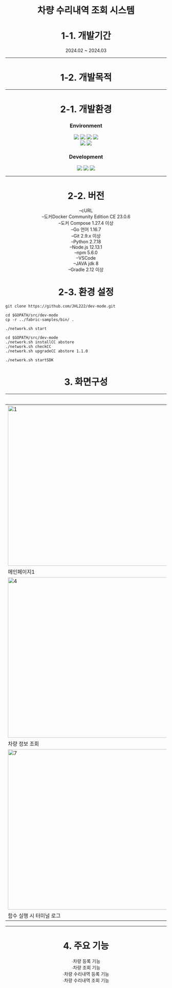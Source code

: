 <div align="center">
   
# 차량 수리내역 조회 시스템

# 1-1. 개발기간

2024.02 ~ 2024.03

***

# 1-2. 개발목적


   
***

# 2-1. 개발환경

### Environment

<img src="https://img.shields.io/badge/Visual&nbsp;Studio&nbsp;Code-007ACC?style=flat-square&logo=VisualStudioCode&logoColor=white"/>
<img src="https://img.shields.io/badge/Git-F05032?style=flat-square&logo=Git&logoColor=white"/>
<img src="https://img.shields.io/badge/GitHub-181717?style=flat-square&logo=GitHub&logoColor=white"/>
<img src="https://img.shields.io/badge/Linux-FCC624?style=flat-square&logo=Linux&logoColor=white"/><br/>
<img src="https://img.shields.io/badge/Docker-2496ED?style=flat-square&logo=Docker&logoColor=white"/>
<img src="https://img.shields.io/badge/NodeJS-339933?style=flat-square&logo=NodeJS&logoColor=white"/>

### Development

<img src="https://img.shields.io/badge/Express-000000?style=flat-square&logo=Express&logoColor=white"/>
<img src="https://img.shields.io/badge/Angular-0F0F11?style=flat-square&logo=Angular&logoColor=white"/>
<img src="https://img.shields.io/badge/Go-00ADD8?style=flat-square&logo=Go&logoColor=white"/>

***

# 2-2. 버전

–cURL <br/>
–도커Docker Community Edition CE 23.0.6 <br/>
–도커 Compose 1.27.4 이상 <br/>
–Go 언어 1.16.7 <br/>
–Git 2.9.x 이상 <br/>
–Python 2.7.18 <br/>
–Node.js 12.13.1 <br/>
–npm 5.6.0 <br/>
–VSCode <br/>
–JAVA jdk 8 <br/>
–Gradle 2.12 이상 <br/>


# 2-3. 환경 설정
</div>

```
git clone https://github.com/JHL222/dev-mode.git
```
```
cd $GOPATH/src/dev-mode
cp -r ../fabric-samples/bin/ .
```
```
./network.sh start
```
```
cd $GOPATH/src/dev-mode
./network.sh installCC abstore
./network.sh checkCC
./network.sh upgradeCC abstore 1.1.0
```
```
./network.sh startSDK
```

<div align="center">

# 3. 화면구성

||사진||
|------|---|---|
|<img width="500" alt="1" src="https://github.com/JHL222/dev-mode/assets/160108023/251e9718-b997-4b8b-94de-243ffb618070">|<img width="500" alt="2" src="https://github.com/JHL222/dev-mode/assets/160108023/951cfc38-5806-4003-ae68-d477320a6ccd">|<img width="500" alt="3" src="https://github.com/JHL222/dev-mode/assets/160108023/b87f9b0b-d2b5-4333-8f5a-5a017a132694">|
|메인페이지1|메인페이지2|차량 정보 등록|
|<img width="500" alt="4" src="https://github.com/JHL222/dev-mode/assets/160108023/1817fd07-21b5-48e8-bf3d-aee03d57be60">|<img width="500" alt="5" src="https://github.com/JHL222/dev-mode/assets/160108023/70050f86-1000-4b99-93d0-d8f4a134a707">|<img width="500" alt="6" src="https://github.com/JHL222/dev-mode/assets/160108023/9c6f546d-0c11-4558-af2c-8c61a6886fff">|
|차량 정보 조회|차량 수리내역 등록|차량 수리내역 조회|
|<img width="500" alt="7" src="https://github.com/JHL222/dev-mode/assets/160108023/e1ead211-61db-4d66-a1df-5bdbb57c20e1">|
|함수 실행 시 터미널 로그|

***

# 4. 주요 기능

∙차량 등록 기능 <br/>
∙차량 조회 기능 <br/>
∙차량 수리내역 등록 기능 <br/>
∙차량 수리내역 조회 기능 <br/>

</div>
